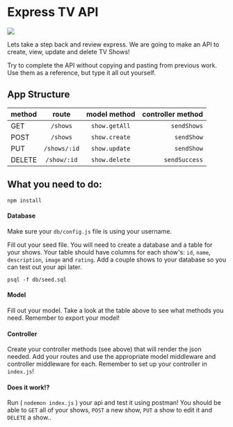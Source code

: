 # Express TV API

![](https://media.giphy.com/media/Sb7WSbjHFNIL6/giphy.gif)

Lets take a step back and review express. We are going to make an API to create, view, update and delete TV Shows! 

Try to complete the API without copying and pasting from previous work. Use them as a reference, but type it all out yourself.

## App Structure

|method|route|model method|controller method|
|:----|:---:|:----------:|--------:|
|GET|`/shows`|`show.getAll`|`sendShows`|
|POST|`/shows`|`show.create`|`sendShow`|
|PUT|`/shows/:id`|`show.update`|`sendShow`|
|DELETE|`/show/:id`|`show.delete`|`sendSuccess`|

## What you need to do:

`npm install`

#### Database

Make sure your `db/config.js` file is using your username.

Fill out your seed file. You will need to create a database and a table for your shows. Your table should have columns for each show's: `id`, `name`, `description`, `image` and `rating`. Add a couple shows to your database so you can test out your api later.

`psql -f db/seed.sql`

#### Model

Fill out your model. Take a look at the table above to see what methods you need. Remember to export your model!

#### Controller 

Create your controller methods (see above) that will render the json needed. Add your routes and use the appropriate model middleware and controller middleware for each. Remember to set up your controller in `index.js`!

#### Does it work!?

Run ( `nodemon index.js` ) your api and test it using postman! You should be able to `GET` all of your shows, `POST` a new show, `PUT` a show to edit it and `DELETE` a show..


